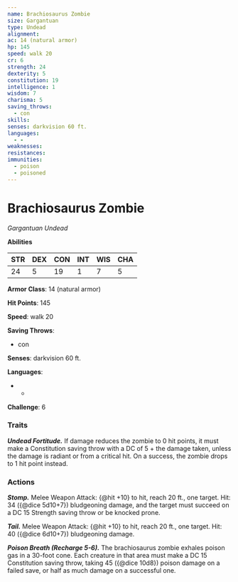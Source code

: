 ```yaml
---
name: Brachiosaurus Zombie
size: Gargantuan
type: Undead
alignment: 
ac: 14 (natural armor)
hp: 145
speed: walk 20
cr: 6
strength: 24
dexterity: 5
constitution: 19
intelligence: 1
wisdom: 7
charisma: 5
saving_throws:
  - con
skills:
senses: darkvision 60 ft.
languages:
  - -
weaknesses:
resistances:
immunities:
  - poison
  - poisoned
---
```


# Brachiosaurus Zombie

*Gargantuan Undead*

**Abilities**

| STR | DEX | CON | INT | WIS | CHA |
| --- | --- | --- | --- | --- | --- |
| 24 | 5 | 19 | 1 | 7 | 5 |

**Armor Class**: 14 (natural armor)

**Hit Points**: 145

**Speed**: walk 20

**Saving Throws**:
  - con

**Senses**: darkvision 60 ft.

**Languages**:
  - -

**Challenge**: 6

### Traits
***Undead Fortitude.*** If damage reduces the zombie to 0 hit points, it must make a Constitution saving throw with a DC of 5 + the damage taken, unless the damage is radiant or from a critical hit. On a success, the zombie drops to 1 hit point instead.

### Actions
***Stomp.*** Melee Weapon Attack: {@hit +10} to hit, reach 20 ft., one target. Hit: 34 ({@dice 5d10+7}) bludgeoning damage, and the target must succeed on a DC 15 Strength saving throw or be knocked prone.

***Tail.*** Melee Weapon Attack: {@hit +10} to hit, reach 20 ft., one target. Hit: 40 ({@dice 6d10+7}) bludgeoning damage.

***Poison Breath (Recharge 5-6).*** The brachiosaurus zombie exhales poison gas in a 30-foot cone. Each creature in that area must make a DC 15 Constitution saving throw, taking 45 ({@dice 10d8}) poison damage on a failed save, or half as much damage on a successful one.

